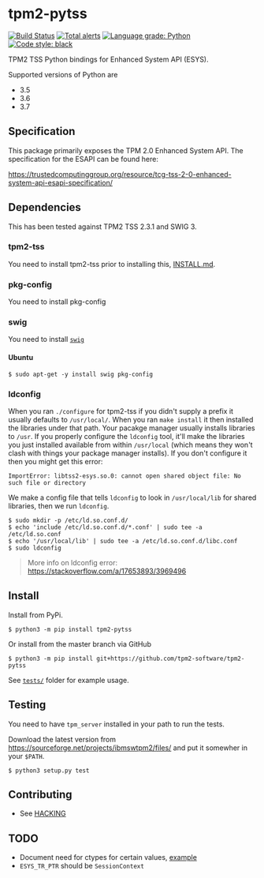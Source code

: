 # tpm2-pytss

[![Build Status](https://travis-ci.org/tpm2-software/tpm2-pytss.svg?branch=master)](https://travis-ci.org/tpm2-software/tpm2-pytss)
[![Total alerts](https://img.shields.io/lgtm/alerts/g/tpm2-software/tpm2-pytss.svg?logo=lgtm&logoWidth=18)](https://lgtm.com/projects/g/tpm2-software/tpm2-pytss/alerts/)
[![Language grade: Python](https://img.shields.io/lgtm/grade/python/g/tpm2-software/tpm2-pytss.svg?logo=lgtm&logoWidth=18)](https://lgtm.com/projects/g/tpm2-software/tpm2-pytss/context:python)
[![Code style: black](https://img.shields.io/badge/code%20style-black-000000.svg)](https://github.com/python/black)

TPM2 TSS Python bindings for Enhanced System API (ESYS).

Supported versions of Python are

- 3.5
- 3.6
- 3.7

## Specification

This package primarily exposes the TPM 2.0 Enhanced System API. The
specification for the ESAPI can be found here:

https://trustedcomputinggroup.org/resource/tcg-tss-2-0-enhanced-system-api-esapi-specification/

## Dependencies

This has been tested against TPM2 TSS 2.3.1 and SWIG 3.

### tpm2-tss

You need to install tpm2-tss prior to installing this,
[INSTALL.md](https://github.com/tpm2-software/tpm2-tss/blob/master/INSTALL.md).

### pkg-config

You need to install pkg-config

### swig

You need to install [`swig`](http://swig.org/)

#### Ubuntu

```console
$ sudo apt-get -y install swig pkg-config
```

### ldconfig

When you ran `./configure` for tpm2-tss if you didn't supply a prefix it usually
defaults to `/usr/local/`. When you ran `make install` it then installed the
libraries under that path. Your pacakge manager usually installs libraries to
`/usr`. If you properly configure the `ldconfig` tool, it'll make the libraries
you just installed available from within `/usr/local` (which means they won't
clash with things your package manager installs). If you don't configure it then
you might get this error:

```log
ImportError: libtss2-esys.so.0: cannot open shared object file: No such file or directory
```

We make a config file that tells `ldconfig` to look in `/usr/local/lib` for
shared libraries, then we run `ldconfig`.

```console
$ sudo mkdir -p /etc/ld.so.conf.d/
$ echo 'include /etc/ld.so.conf.d/*.conf' | sudo tee -a /etc/ld.so.conf
$ echo '/usr/local/lib' | sudo tee -a /etc/ld.so.conf.d/libc.conf
$ sudo ldconfig
```

> More info on ldconfig error: https://stackoverflow.com/a/17653893/3969496

## Install

Install from PyPi.

```console
$ python3 -m pip install tpm2-pytss
```

Or install from the master branch via GitHub

```console
$ python3 -m pip install git+https://github.com/tpm2-software/tpm2-pytss
```

See [`tests/`](tests/) folder for example usage.

## Testing

You need to have `tpm_server` installed in your path to run the tests.

Download the latest version from https://sourceforge.net/projects/ibmswtpm2/files/
and put it somewher in your `$PATH`.

```console
$ python3 setup.py test
```

## Contributing

- See [HACKING](HACKING.md)

## TODO

- Document need for ctypes for certain values, [example](https://github.com/tpm2-software/tpm2-pytss/blob/d84ab944c2795a27a076caf759ecfb31ab667446/tests/test_esys_auto_session_flags.py#L112-L133)
- `ESYS_TR_PTR` should be `SessionContext`

